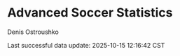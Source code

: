 # Advanced Soccer Statistics
Denis Ostroushko

<!-- gfm -->

Last successful data update: 2025-10-15 12:16:42 CST
